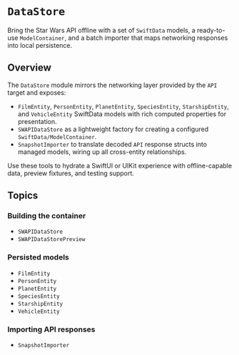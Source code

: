 # ``DataStore``

Bring the Star Wars API offline with a set of ``SwiftData`` models, a ready-to-use ``ModelContainer``, and a batch importer that maps networking responses into local persistence.

## Overview

The ``DataStore`` module mirrors the networking layer provided by the ``API`` target and exposes:

- ``FilmEntity``, ``PersonEntity``, ``PlanetEntity``, ``SpeciesEntity``, ``StarshipEntity``, and ``VehicleEntity`` SwiftData models with rich computed properties for presentation.
- ``SWAPIDataStore`` as a lightweight factory for creating a configured ``SwiftData/ModelContainer``.
- ``SnapshotImporter`` to translate decoded ``API`` response structs into managed models, wiring up all cross-entity relationships.

Use these tools to hydrate a SwiftUI or UIKit experience with offline-capable data, preview fixtures, and testing support.

## Topics

### Building the container

- ``SWAPIDataStore``
- ``SWAPIDataStorePreview``

### Persisted models

- ``FilmEntity``
- ``PersonEntity``
- ``PlanetEntity``
- ``SpeciesEntity``
- ``StarshipEntity``
- ``VehicleEntity``

### Importing API responses

- ``SnapshotImporter``